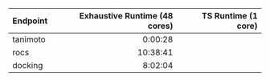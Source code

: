 Endpoint| Exhaustive Runtime (48 cores) | TS Runtime (1 core)|
--------| ----------------------------:|--------------------:|
|tanimoto| 0:00:28||
|rocs |10:38:41||
|docking|8:02:04||
